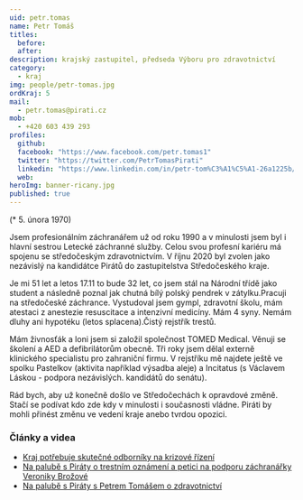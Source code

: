 ```yaml
---
uid: petr.tomas
name: Petr Tomáš
titles:
  before: 
  after:
description: krajský zastupitel, předseda Výboru pro zdravotnictví
category:
  - kraj
img: people/petr-tomas.jpg
ordKraj: 5
mail:
  - petr.tomas@pirati.cz
mob:
  - +420 603 439 293
profiles:
  github:
  facebook: "https://www.facebook.com/petr.tomas1"
  twitter: "https://twitter.com/PetrTomasPirati"
  linkedin: "https://www.linkedin.com/in/petr-tom%C3%A1%C5%A1-26a1225b/"
  web: 
heroImg: banner-ricany.jpg
published: true
---
```


(* 5. února 1970) 

Jsem profesionálním záchranářem už od roku 1990 a v minulosti jsem byl i hlavní sestrou Letecké záchranné služby. Celou svou profesní kariéru má spojenu se středočeským zdravotnictvím. V říjnu 2020 byl zvolen jako nezávislý na kandidátce Pirátů do zastupitelstva Středočeského kraje.

Je mi 51 let a letos 17.11 to bude 32 let, co jsem stál na Národní třídě jako student a následně poznal jak chutná bílý polský pendrek v zátylku.Pracuji na středočeské záchrance. Vystudoval jsem gympl, zdravotní školu, mám atestaci z anestezie resuscitace a intenzivní medicíny. Mám 4 syny. Nemám dluhy ani hypotéku (letos splacena).Čistý rejstřík trestů. 

Mám živnosťák a loni jsem si založil společnost TOMED Medical. Věnuji se školení a AED a defibrilátorům obecně. Tři roky jsem dělal externě klinického specialistu pro zahraniční firmu. V rejstříku mě najdete ještě ve spolku Pastelkov (aktivita například výsadba aleje) a Incitatus (s Václavem Láskou - podpora nezávislých. kandidátů do senátu).

Rád bych, aby už konečně došlo ve Středočechách k opravdové změně. Stačí se podívat kdo zde kdy v minulosti i současnosti vládne. Piráti by mohli přinést změnu ve vedení kraje anebo tvrdou opozici.

### Články a videa
* [Kraj potřebuje skutečné odborníky na krizové řízení](https://stredocesky.pirati.cz/aktuality/petr-tomas-kraj-potrebuje-skutecne-odborniky-na-krizove-rizeni.html)
* [Na palubě s Piráty o trestním oznámení a petici na podporu záchranářky Veroniky Brožové](https://stredocesky.pirati.cz/aktuality/simona-luftova-a-petr-tomas-o-trestnim-oznameni-a-petici-na-podporu-zachranarky-veroniky-brozove.html)
* [Na palubě s Piráty s Petrem Tomášem o zdravotnictví](https://stredocesky.pirati.cz/aktuality/na-palube-s-piraty-s-petrem-tomasem-o-zdravotnictvi.html)

